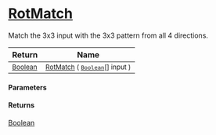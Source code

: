 # [RotMatch](./PatternMatching3x3-100664292.md)

Match the 3x3 input with the 3x3 pattern from all 4 directions.

| Return | Name | 
| --- | --- | 
| <sub>[Boolean](https://docs.microsoft.com/en-us/dotnet/api/System.Boolean)</sub>| <sub>[RotMatch](./PatternMatching3x3-100664292.md) ( [`Boolean`](https://docs.microsoft.com/en-us/dotnet/api/System.Boolean)[] input )</sub>| <br>


#### Parameters

#### Returns
[Boolean](https://docs.microsoft.com/en-us/dotnet/api/System.Boolean)